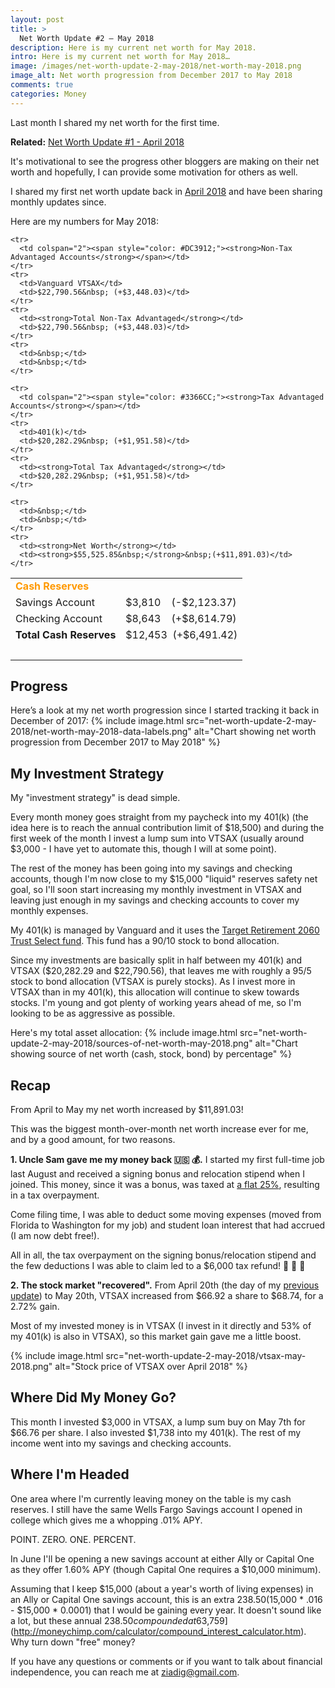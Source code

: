 ```yaml
---
layout: post
title: >
  Net Worth Update #2 – May 2018
description: Here is my current net worth for May 2018.
intro: Here is my current net worth for May 2018…
image: /images/net-worth-update-2-may-2018/net-worth-may-2018.png
image_alt: Net worth progression from December 2017 to May 2018
comments: true
categories: Money
---
```

Last month I shared my net worth for the first time.

**Related:** [Net Worth Update #1 - April 2018](/net-worth-april-2018)

It's motivational to see the progress other bloggers are making on their net worth and hopefully, I can provide some motivation for others as well.

I shared my first net worth update back in [April 2018](/net-worth-april-2018) and have been sharing monthly updates since.

Here are my numbers for May 2018:
<table>
  <tbody>
    <tr>
      <td colspan="2"><span style="color: #FF9900;"><strong>Cash Reserves</strong></span></td>
    </tr>
    <tr>
      <td>Savings Account</td>
      <td>$3,810&nbsp;&nbsp;&nbsp; (-$2,123.37)</td>
    </tr>
    <tr>
      <td>Checking Account</td>
      <td>$8,643&nbsp;&nbsp;&nbsp; (+$8,614.79)</td>
    </tr>
    <tr>
      <td><strong>Total Cash Reserves</strong></td>
      <td>$12,453&nbsp; (+$6,491.42)</td>
    </tr>
    <tr>
      <td>&nbsp;</td>
      <td>&nbsp;</td>
    </tr>

    <tr>
      <td colspan="2"><span style="color: #DC3912;"><strong>Non-Tax Advantaged Accounts</strong></span></td>
    </tr>
    <tr>
      <td>Vanguard VTSAX</td>
      <td>$22,790.56&nbsp; (+$3,448.03)</td>
    </tr>
    <tr>
      <td><strong>Total Non-Tax Advantaged</strong></td>
      <td>$22,790.56&nbsp; (+$3,448.03)</td>
    </tr>
    <tr>
      <td>&nbsp;</td>
      <td>&nbsp;</td>
    </tr>

    <tr>
      <td colspan="2"><span style="color: #3366CC;"><strong>Tax Advantaged Accounts</strong></span></td>
    </tr>
    <tr>
      <td>401(k)</td>
      <td>$20,282.29&nbsp; (+$1,951.58)</td>
    </tr>
    <tr>
      <td><strong>Total Tax Advantaged</strong></td>
      <td>$20,282.29&nbsp; (+$1,951.58)</td>
    </tr>

    <tr>
      <td>&nbsp;</td>
      <td>&nbsp;</td>
    </tr>
    <tr>
      <td><strong>Net Worth</strong></td>
      <td><strong>$55,525.85&nbsp;</strong>&nbsp;(+$11,891.03)</td>
    </tr>
  </tbody>
</table>

## Progress
Here’s a look at my net worth progression since I started tracking it back in December of 2017:
{% include image.html src="net-worth-update-2-may-2018/net-worth-may-2018-data-labels.png" alt="Chart showing net worth progression from December 2017 to May 2018" %}

## My Investment Strategy
My "investment strategy" is dead simple.

Every month money goes straight from my paycheck into my 401(k) (the idea here is to reach the annual contribution limit of $18,500) and during the first week of the month I invest a lump sum into VTSAX (usually around $3,000 - I have yet to automate this, though I will at some point).

The rest of the money has been going into my savings and checking accounts, though I'm now close to my $15,000 "liquid" reserves safety net goal, so I'll soon start increasing my monthly investment in VTSAX and leaving just enough in my savings and checking accounts to cover my monthly expenses.

My 401(k) is managed by Vanguard and it uses the [Target Retirement 2060 Trust Select fund](https://institutional.vanguard.com/VGApp/iip/site/institutional/investments/productoverview?fundId=1685). This fund has a 90/10 stock to bond allocation.

Since my investments are basically split in half between my 401(k) and VTSAX ($20,282.29 and $22,790.56), that leaves me with roughly a 95/5 stock to bond allocation (VTSAX is purely stocks). As I invest more in VTSAX than in my 401(k), this allocation will continue to skew towards stocks. I'm young and got plenty of working years ahead of me, so I'm looking to be as aggressive as possible.

Here's my total asset allocation:
{% include image.html src="net-worth-update-2-may-2018/sources-of-net-worth-may-2018.png" alt="Chart showing source of net worth (cash, stock, bond) by percentage" %}

## Recap
From April to May my net worth increased by $11,891.03!

This was the biggest month-over-month net worth increase ever for me, and by a good amount, for two reasons.

**1. Uncle Sam gave me my money back 🇺🇸 💰.** I started my first full-time job last August and received a signing bonus and relocation stipend when I joined. This money, since it was a bonus, was taxed at [a flat 25%](https://www.consumerismcommentary.com/federal-taxes-on-bonus-pay/), resulting in a tax overpayment.

Come filing time, I was able to deduct some moving expenses (moved from Florida to Washington for my job) and student loan interest that had accrued (I am now debt free!).

All in all, the tax overpayment on the signing bonus/relocation stipend and the few deductions I was able to claim led to a $6,000 tax refund! 🎉 🎈 🎁

**2. The stock market "recovered".**
From April 20th (the day of my [previous update](/net-worth-april-2018)) to May 20th, VTSAX increased from $66.92 a share to $68.74, for a 2.72% gain.

Most of my invested money is in VTSAX (I invest in it directly and 53% of my 401(k) is also in VTSAX), so this market gain gave me a little boost.

{% include image.html src="net-worth-update-2-may-2018/vtsax-may-2018.png" alt="Stock price of VTSAX over April 2018" %}

## Where Did My Money Go?
This month I invested $3,000 in VTSAX, a lump sum buy on May 7th for $66.76 per share. I also invested $1,738 into my 401(k). The rest of my income went into my savings and checking accounts.

## Where I'm Headed
One area where I'm currently leaving money on the table is my cash reserves. I still have the same Wells Fargo Savings account I opened in college which gives me a whopping .01% APY.

POINT. ZERO. ONE. PERCENT.

In June I'll be opening a new savings account at either Ally or Capital One as they offer 1.60% APY (though Capital One requires a $10,000 minimum).

Assuming that I keep $15,000 (about a year's worth of living expenses) in an Ally or Capital One savings account, this is an extra $238.50 ($15,000 * .016 - $15,000 * 0.0001) that I would be gaining every year. It doesn't sound like a lot, but these annual $238.50 compounded at 6% (standard market return) over 10 years would turn into [$3,759](http://moneychimp.com/calculator/compound_interest_calculator.htm). Why turn down "free" money?

If you have any questions or comments or if you want to talk about financial independence, you can reach me at ziadig@gmail.com.
